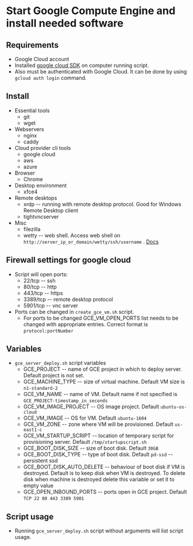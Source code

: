 Start Google Compute Engine and install needed software
===========================

Requirements
------------

  * Google Cloud account
  * Installed [google cloud SDK](https://cloud.google.com/sdk/downloads) on computer running script.
  * Also must be authenticated with Google Cloud. It can be done by using `gcloud auth login` command.

Install
-------

  * Essential tools
    * git
    * wget
  * Webservers
    * nginx
    * caddy
  * Cloud provider cli tools
    * google cloud
    * aws
    * azure
  * Browser
    * Chrome
  * Desktop environment
    * xfce4
  * Remote desktops
    * xrdp -- running with remote desktop protocol. Good for Windows Remote Desktop client
    * tightvncserver
  * Misc
    * filezilla
    * wetty -- web shell. Access web shell on `http://server_ip_or_domain/wetty/ssh/username` . [Docs](https://github.com/krishnasrinivas/wetty)

Firewall settings for google cloud
----------------------------------

  * Script will open ports:
    * 22/tcp -- ssh
    * 80/tcp -- http
    * 443/tcp -- https
    * 3389/tcp -- remote desktop protocol
    * 5901/tcp -- vnc server
  * Ports can be changed in `create_gce_vm.sh` script.
    * For ports to be changed GCE\_VM\_OPEN\_PORTS list needs to be changed with appropriate entries. Correct format is `protocol:portNumber`

Variables
---------

  * `gce_server_deploy.sh` script variables
    * GCE\_PROJECT -- name of GCE project in which to deploy server. Default project is not set.
    * GCE\_MACHINE\_TYPE -- size of virtual machine. Default VM size is `n1-standard-2`
    * GCE\_VM\_NAME -- name of VM. Default name if not specified is `GCE_PROJECT-timestamp_in_seconds`
    * GCE\_VM\_IMAGE\_PROJECT -- OS image project. Default `ubuntu-os-cloud`
    * GCE\_VM\_IMAGE -- OS for VM. Default `ubuntu-1604`
    * GCE\_VM\_ZONE -- zone where VM will be provisioned. Default `us-east1-c`
    * GCE\_VM\_STARTUP\_SCRIPT -- location of temporary script for provisioning server. Default `/tmp/startupscript.sh`
    * GCE\_BOOT\_DISK\_SIZE -- size of boot disk. Default `30GB`
    * GCE\_BOOT\_DISK\_TYPE -- type of boot disk. Default `pd-ssd` -- persistent ssd
    * GCE\_BOOT\_DISK\_AUTO\_DELETE -- behaviour of boot disk if VM is destroyed. Default is to keep disk when VM is destroyed. To delete disk when machine is destroyed delete this variable or set it to empty value
    * GCE\_OPEN\_INBOUND\_PORTS -- ports open in GCE project. Default `TCP 22 80 443 3389 5901`

Script usage
------------

  * Running `gce_server_deploy.sh` script without arguments will list script usage.
